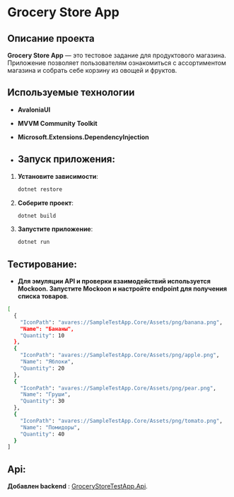 # Grocery Store App

## Описание проекта
 **Grocery Store App** — это тестовое задание для продуктового магазина. Приложение позволяет пользователям ознакомиться с ассортиментом магазина и собрать себе корзину из овощей и фруктов.

## Используемые технологии
- **AvaloniaUI**
- **MVVM Community Toolkit**
- **Microsoft.Extensions.DependencyInjection**

- ## Запуск приложения:
1. **Установите зависимости**:
   ```bash
   dotnet restore
2. **Соберите проект**:
   ```bash
   dotnet build
3. **Запустите приложение**:
   ```bash
   dotnet run
## Тестирование:
- **Для эмуляции API и проверки взаимодействий используется Mockoon. Запустите Mockoon и настройте endpoint для получения списка товаров**.
```bash
[
  {
    "IconPath": "avares://SampleTestApp.Core/Assets/png/banana.png",
    "Name": "Бананы",
    "Quantity": 10
  },
  {
    "IconPath": "avares://SampleTestApp.Core/Assets/png/apple.png",
    "Name": "Яблоки",
    "Quantity": 20
  },
  {
    "IconPath": "avares://SampleTestApp.Core/Assets/png/pear.png",
    "Name": "Груши",
    "Quantity": 30
  },
  {
    "IconPath": "avares://SampleTestApp.Core/Assets/png/tomato.png",
    "Name": "Помидоры",
    "Quantity": 40
  }
]
```
## Api:
**Добавлен backend** : [GroceryStoreTestApp.Api](https://github.com/flurps1/GroceryStoreTestApp.Api). 
